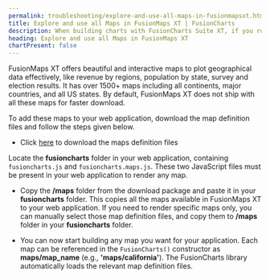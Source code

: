 ```yaml
---
permalink: troubleshooting/explore-and-use-all-maps-in-fusionmapsxt.html
title: Explore and use all Maps in FusionMaps XT | FusionCharts
description: When building charts with FusionCharts Suite XT, if you run into errors, you can use our troubleshooting to trace such errors
heading: Explore and use all Maps in FusionMaps XT
chartPresent: false
---
```


FusionMaps XT offers beautiful and interactive maps to plot geographical data effectively, like revenue by regions, population by state, survey and election results. It has over 1500+ maps including all continents, major countries, and all US states. By default, FusionMaps XT does not ship with all these maps for faster download. 

To add these maps to your web application, download the map definition files and follow the steps given below.  

* Click [here](http://www.fusioncharts.com/downloads/addons/fusionmaps-xt-definition.zip) to download the maps definition files

Locate the **fusioncharts** folder in your web application, containing `fusioncharts.js` and `fusioncharts.maps.js`. These two JavaScript files must be present in your web application to render any map.

* Copy the **/maps** folder from the download package and paste it in your **fusioncharts** folder. This copies all the maps available in FusionMaps XT to your web application. If you need to render specific maps only, you can manually select those map definition files, and copy them to **/maps** folder in your **fusioncharts** folder.

* You can now start building any map you want for your application. Each map can be referenced in the `FusionCharts()` constructor as **maps/map_name** (e.g., **'maps/california'**). The FusionCharts library automatically loads the relevant map definition files.